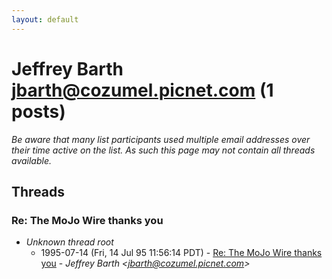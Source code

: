 ```yaml
---
layout: default
---
```


# Jeffrey Barth <jbarth@cozumel.picnet.com> (1 posts)

_Be aware that many list participants used multiple email addresses over their time active on the list. As such this page may not contain all threads available._

## Threads

### Re: The MoJo Wire thanks you
+ _Unknown thread root_
  + 1995-07-14 (Fri, 14 Jul 95 11:56:14 PDT) - [Re: The MoJo Wire thanks you](/archive/1995/07/6e6005eb530b0d33fc39517104682511866c6ba61a27b0459a827fb44db4fe48) - _Jeffrey Barth \<jbarth@cozumel.picnet.com\>_

